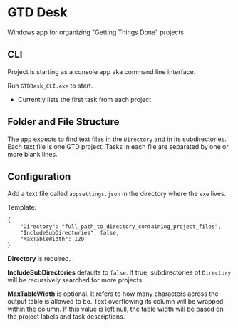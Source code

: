 # GTD Desk

Windows app for organizing "Getting Things Done" projects

## CLI

Project is starting as a console app aka command line interface.

Run `GTDDesk_CLI.exe` to start.
- Currently lists the first task from each project

## Folder and File Structure

The app expects to find text files in the `Directory` and in its subdirectories. Each text file is one GTD project. Tasks in each file are separated by one or more blank lines.

## Configuration

Add a text file called `appsettings.json` in the directory where the `exe` lives.

Template:
```
{
	"Directory": "full_path_to_directory_containing_project_files",
	"IncludeSubDirectories": false,
	"MaxTableWidth": 120
}
```

**Directory** is required.  

**IncludeSubDirectories** defaults to `false`. If true, subdirectories of `Directory` will be recursively searched for more projects.

**MaxTableWidth** is optional. It refers to how many characters across the output table is allowed to be. Text overflowing its column will be wrapped within the column. If this value is left null, the table width will be based on the project labels and task descriptions.
